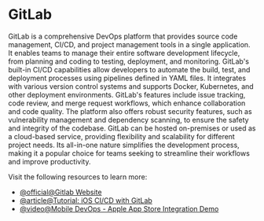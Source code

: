 # GitLab

GitLab is a comprehensive DevOps platform that provides source code management, CI/CD, and project management tools in a single application. It enables teams to manage their entire software development lifecycle, from planning and coding to testing, deployment, and monitoring. GitLab's built-in CI/CD capabilities allow developers to automate the build, test, and deployment processes using pipelines defined in YAML files. It integrates with various version control systems and supports Docker, Kubernetes, and other deployment environments. GitLab's features include issue tracking, code review, and merge request workflows, which enhance collaboration and code quality. The platform also offers robust security features, such as vulnerability management and dependency scanning, to ensure the safety and integrity of the codebase. GitLab can be hosted on-premises or used as a cloud-based service, providing flexibility and scalability for different project needs. Its all-in-one nature simplifies the development process, making it a popular choice for teams seeking to streamline their workflows and improve productivity.

Visit the following resources to learn more:

- [@official@Gitlab Website](https://about.gitlab.com/)
- [@article@Tutorial: iOS CI/CD with GitLab](https://about.gitlab.com/blog/2023/06/07/ios-cicd-with-gitlab/)
- [@video@Mobile DevOps - Apple App Store Integration Demo](https://www.youtube.com/watch?v=CwzAWVgJeK8)